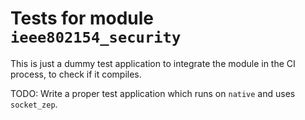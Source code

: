 Tests for module `ieee802154_security`
======================================

This is just a dummy test application to integrate the
module in the CI process, to check if it compiles.

TODO:
Write a proper test application which runs on `native`
and uses `socket_zep`.


[#15150]: https://github.com/RIOT-OS/RIOT/pull/15150
